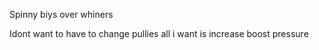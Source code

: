 Spinny biys over whiners 

Idont want to have to change pullies all i want is increase boost pressure 
